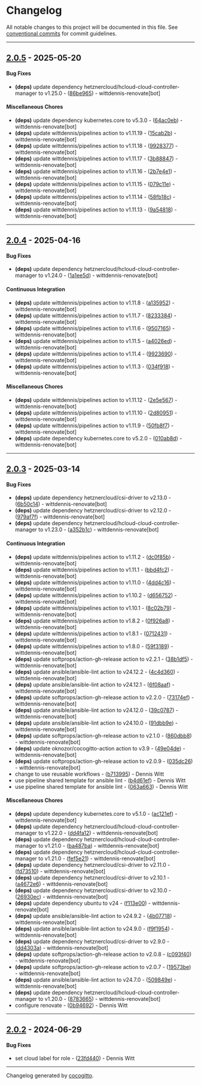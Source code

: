 # Changelog
All notable changes to this project will be documented in this file. See [conventional commits](https://www.conventionalcommits.org/) for commit guidelines.

- - -
## [2.0.5](https://github.com/wittdennis/ansible-role-kubernetes-hcloud/compare/9a54818f3a474da946e57846d313185d779cecfb..2.0.5) - 2025-05-20
#### Bug Fixes
- **(deps)** update dependency hetznercloud/hcloud-cloud-controller-manager to v1.25.0 - ([86be965](https://github.com/wittdennis/ansible-role-kubernetes-hcloud/commit/86be965f747188f38199adec271220603ab2d426)) - wittdennis-renovate[bot]
#### Miscellaneous Chores
- **(deps)** update dependency kubernetes.core to v5.3.0 - ([64ac0eb](https://github.com/wittdennis/ansible-role-kubernetes-hcloud/commit/64ac0eb33acabe9c142f2ce0701e0861ee0a3b5a)) - wittdennis-renovate[bot]
- **(deps)** update wittdennis/pipelines action to v1.11.19 - ([15cab2b](https://github.com/wittdennis/ansible-role-kubernetes-hcloud/commit/15cab2bb7cc997d65e28480fc64eb9bba91a1cc8)) - wittdennis-renovate[bot]
- **(deps)** update wittdennis/pipelines action to v1.11.18 - ([9928377](https://github.com/wittdennis/ansible-role-kubernetes-hcloud/commit/9928377a94284fdea21f95b5bdcc2d8bc6d25593)) - wittdennis-renovate[bot]
- **(deps)** update wittdennis/pipelines action to v1.11.17 - ([3b88847](https://github.com/wittdennis/ansible-role-kubernetes-hcloud/commit/3b888472fff3c82033b7b91a0400f696a6fba8da)) - wittdennis-renovate[bot]
- **(deps)** update wittdennis/pipelines action to v1.11.16 - ([2b7e4e1](https://github.com/wittdennis/ansible-role-kubernetes-hcloud/commit/2b7e4e1512fdb88e8b7e5640575d773eb7c35d0d)) - wittdennis-renovate[bot]
- **(deps)** update wittdennis/pipelines action to v1.11.15 - ([079c11e](https://github.com/wittdennis/ansible-role-kubernetes-hcloud/commit/079c11ec2f8ea2477534540ff3503bee6a66c975)) - wittdennis-renovate[bot]
- **(deps)** update wittdennis/pipelines action to v1.11.14 - ([58fb18c](https://github.com/wittdennis/ansible-role-kubernetes-hcloud/commit/58fb18c5128b9cc16b91d9d2d1a4334897e1c738)) - wittdennis-renovate[bot]
- **(deps)** update wittdennis/pipelines action to v1.11.13 - ([9a54818](https://github.com/wittdennis/ansible-role-kubernetes-hcloud/commit/9a54818f3a474da946e57846d313185d779cecfb)) - wittdennis-renovate[bot]

- - -

## [2.0.4](https://github.com/wittdennis/ansible-role-kubernetes-hcloud/compare/034f918f1c8068ca481a50b291f2b9d0950afb3c..2.0.4) - 2025-04-16
#### Bug Fixes
- **(deps)** update dependency hetznercloud/hcloud-cloud-controller-manager to v1.24.0 - ([1a1ee5d](https://github.com/wittdennis/ansible-role-kubernetes-hcloud/commit/1a1ee5d8966e2ea0150b133d37e0079c4d180426)) - wittdennis-renovate[bot]
#### Continuous Integration
- **(deps)** update wittdennis/pipelines action to v1.11.8 - ([a135952](https://github.com/wittdennis/ansible-role-kubernetes-hcloud/commit/a135952aecaf3670d43c7fd2da5951a723648cc7)) - wittdennis-renovate[bot]
- **(deps)** update wittdennis/pipelines action to v1.11.7 - ([8233384](https://github.com/wittdennis/ansible-role-kubernetes-hcloud/commit/823338416a9d693e914ae0ef7f65cc857c4b619d)) - wittdennis-renovate[bot]
- **(deps)** update wittdennis/pipelines action to v1.11.6 - ([9507165](https://github.com/wittdennis/ansible-role-kubernetes-hcloud/commit/950716500891ebda511633454dedff1307c51fb0)) - wittdennis-renovate[bot]
- **(deps)** update wittdennis/pipelines action to v1.11.5 - ([a4026ed](https://github.com/wittdennis/ansible-role-kubernetes-hcloud/commit/a4026ed94ad8dec3bc797d53a6e566b3a52cfa0c)) - wittdennis-renovate[bot]
- **(deps)** update wittdennis/pipelines action to v1.11.4 - ([9923690](https://github.com/wittdennis/ansible-role-kubernetes-hcloud/commit/9923690cdedd24a800c9edfbc785a448cc1f6f46)) - wittdennis-renovate[bot]
- **(deps)** update wittdennis/pipelines action to v1.11.3 - ([034f918](https://github.com/wittdennis/ansible-role-kubernetes-hcloud/commit/034f918f1c8068ca481a50b291f2b9d0950afb3c)) - wittdennis-renovate[bot]
#### Miscellaneous Chores
- **(deps)** update wittdennis/pipelines action to v1.11.12 - ([2e5e567](https://github.com/wittdennis/ansible-role-kubernetes-hcloud/commit/2e5e56747785468970f1a5480353546b6762c29f)) - wittdennis-renovate[bot]
- **(deps)** update wittdennis/pipelines action to v1.11.10 - ([2d80951](https://github.com/wittdennis/ansible-role-kubernetes-hcloud/commit/2d8095186da2bfe9150f832d9a148940a95b164e)) - wittdennis-renovate[bot]
- **(deps)** update wittdennis/pipelines action to v1.11.9 - ([50fb8f7](https://github.com/wittdennis/ansible-role-kubernetes-hcloud/commit/50fb8f786c43ceb8ad3ec363e6e35646937a834a)) - wittdennis-renovate[bot]
- **(deps)** update dependency kubernetes.core to v5.2.0 - ([010ab8d](https://github.com/wittdennis/ansible-role-kubernetes-hcloud/commit/010ab8da6c343ec05bfd869891c3caf3664cbd29)) - wittdennis-renovate[bot]

- - -

## [2.0.3](https://github.com/wittdennis/ansible-role-kubernetes-hcloud/compare/878366524944fabec71ea0c18603692f52879dfa..2.0.3) - 2025-03-14
#### Bug Fixes
- **(deps)** update dependency hetznercloud/csi-driver to v2.13.0 - ([6b50c14](https://github.com/wittdennis/ansible-role-kubernetes-hcloud/commit/6b50c14ae4b381e49ca38546b9a56a9f1af22e4c)) - wittdennis-renovate[bot]
- **(deps)** update dependency hetznercloud/csi-driver to v2.12.0 - ([979af7f](https://github.com/wittdennis/ansible-role-kubernetes-hcloud/commit/979af7f933b75a1d4ce8075aab4f6ff2d1ecd70c)) - wittdennis-renovate[bot]
- **(deps)** update dependency hetznercloud/hcloud-cloud-controller-manager to v1.23.0 - ([a352b1c](https://github.com/wittdennis/ansible-role-kubernetes-hcloud/commit/a352b1cd9f3cb1a306e550ce76f722aa91fd854b)) - wittdennis-renovate[bot]
#### Continuous Integration
- **(deps)** update wittdennis/pipelines action to v1.11.2 - ([dc0f85b](https://github.com/wittdennis/ansible-role-kubernetes-hcloud/commit/dc0f85bbc4ed1f61b4b7d4c6b45b9ebd72984cf6)) - wittdennis-renovate[bot]
- **(deps)** update wittdennis/pipelines action to v1.11.1 - ([bbd4fc2](https://github.com/wittdennis/ansible-role-kubernetes-hcloud/commit/bbd4fc20294cd07f5e9adc59e1dc6cacf1e3c71c)) - wittdennis-renovate[bot]
- **(deps)** update wittdennis/pipelines action to v1.11.0 - ([4dd4c16](https://github.com/wittdennis/ansible-role-kubernetes-hcloud/commit/4dd4c16c50b17dec2c59ecfad596f9520bec77ed)) - wittdennis-renovate[bot]
- **(deps)** update wittdennis/pipelines action to v1.10.2 - ([d656752](https://github.com/wittdennis/ansible-role-kubernetes-hcloud/commit/d65675225e9eb2cc1dc043f4dacb6f136eaf0bc8)) - wittdennis-renovate[bot]
- **(deps)** update wittdennis/pipelines action to v1.10.1 - ([8c02b79](https://github.com/wittdennis/ansible-role-kubernetes-hcloud/commit/8c02b795a1bcb1be62da6bf3be0988b9f9fd4614)) - wittdennis-renovate[bot]
- **(deps)** update wittdennis/pipelines action to v1.8.2 - ([0f926a8](https://github.com/wittdennis/ansible-role-kubernetes-hcloud/commit/0f926a87d0fc03438faa7b2de380ddaf63042e2a)) - wittdennis-renovate[bot]
- **(deps)** update wittdennis/pipelines action to v1.8.1 - ([0712431](https://github.com/wittdennis/ansible-role-kubernetes-hcloud/commit/0712431679057127c439042785fae5b525f5fad6)) - wittdennis-renovate[bot]
- **(deps)** update wittdennis/pipelines action to v1.8.0 - ([59f3189](https://github.com/wittdennis/ansible-role-kubernetes-hcloud/commit/59f31892cf520ff041b812729bc46f05e67652bb)) - wittdennis-renovate[bot]
- **(deps)** update softprops/action-gh-release action to v2.2.1 - ([38b1df5](https://github.com/wittdennis/ansible-role-kubernetes-hcloud/commit/38b1df5a84b35d9500365a64d6e092a6fd6fa881)) - wittdennis-renovate[bot]
- **(deps)** update ansible/ansible-lint action to v24.12.2 - ([4c4d360](https://github.com/wittdennis/ansible-role-kubernetes-hcloud/commit/4c4d36063bc3ea2ceaf4d0afbc109e64c6bb9296)) - wittdennis-renovate[bot]
- **(deps)** update ansible/ansible-lint action to v24.12.1 - ([6f08aaf](https://github.com/wittdennis/ansible-role-kubernetes-hcloud/commit/6f08aaf23fefbbb9a2430adfc93810471f66dc21)) - wittdennis-renovate[bot]
- **(deps)** update softprops/action-gh-release action to v2.2.0 - ([73174ef](https://github.com/wittdennis/ansible-role-kubernetes-hcloud/commit/73174ef9e66c66e9813b96ebe3bbdbe539ec2c17)) - wittdennis-renovate[bot]
- **(deps)** update ansible/ansible-lint action to v24.12.0 - ([39c0787](https://github.com/wittdennis/ansible-role-kubernetes-hcloud/commit/39c0787079862361fab11524093152bafc129941)) - wittdennis-renovate[bot]
- **(deps)** update ansible/ansible-lint action to v24.10.0 - ([91dbb9e](https://github.com/wittdennis/ansible-role-kubernetes-hcloud/commit/91dbb9e4ac784baa67e09eb95844c1a12fcd9891)) - wittdennis-renovate[bot]
- **(deps)** update softprops/action-gh-release action to v2.1.0 - ([860dbb8](https://github.com/wittdennis/ansible-role-kubernetes-hcloud/commit/860dbb8e53a2cf64b2715dc0bb24fab9f5fb5731)) - wittdennis-renovate[bot]
- **(deps)** update oknozor/cocogitto-action action to v3.9 - ([49e04de](https://github.com/wittdennis/ansible-role-kubernetes-hcloud/commit/49e04de86cf2f83bf9d765ff27ff7c40756b6a17)) - wittdennis-renovate[bot]
- **(deps)** update softprops/action-gh-release action to v2.0.9 - ([035dc26](https://github.com/wittdennis/ansible-role-kubernetes-hcloud/commit/035dc26771aa4fb5f10975b21344225435341a9a)) - wittdennis-renovate[bot]
- change to use reusable workflows - ([b713995](https://github.com/wittdennis/ansible-role-kubernetes-hcloud/commit/b713995699712bf0053da0c74952dbed4ec9b842)) - Dennis Witt
- use pipeline shared template for ansible lint - ([b4d61ef](https://github.com/wittdennis/ansible-role-kubernetes-hcloud/commit/b4d61efa5bb76747d829e22f6f07f69fb8687c52)) - Dennis Witt
- use pipeline shared template for ansible lint - ([063a663](https://github.com/wittdennis/ansible-role-kubernetes-hcloud/commit/063a663fe1cb243cb42a716a11986093a7bf2204)) - Dennis Witt
#### Miscellaneous Chores
- **(deps)** update dependency kubernetes.core to v5.1.0 - ([ac121ef](https://github.com/wittdennis/ansible-role-kubernetes-hcloud/commit/ac121ef66d856a051f77b2d768f597f0209cd29c)) - wittdennis-renovate[bot]
- **(deps)** update dependency hetznercloud/hcloud-cloud-controller-manager to v1.22.0 - ([dd4fa12](https://github.com/wittdennis/ansible-role-kubernetes-hcloud/commit/dd4fa1207cc925afacd4d6e2c2e18155af76ebf4)) - wittdennis-renovate[bot]
- **(deps)** update dependency hetznercloud/hcloud-cloud-controller-manager to v1.21.0 - ([ba487ba](https://github.com/wittdennis/ansible-role-kubernetes-hcloud/commit/ba487ba3eee804d58da5dee6ba02cf28b7bdfab1)) - wittdennis-renovate[bot]
- **(deps)** update dependency hetznercloud/hcloud-cloud-controller-manager to v1.21.0 - ([fef5e21](https://github.com/wittdennis/ansible-role-kubernetes-hcloud/commit/fef5e21c6b483f9d3921be987553efe275063022)) - wittdennis-renovate[bot]
- **(deps)** update dependency hetznercloud/csi-driver to v2.11.0 - ([fd73510](https://github.com/wittdennis/ansible-role-kubernetes-hcloud/commit/fd735102b9e4bbe5e332bb75c5ee65b03bf11439)) - wittdennis-renovate[bot]
- **(deps)** update dependency hetznercloud/csi-driver to v2.10.1 - ([a4672e6](https://github.com/wittdennis/ansible-role-kubernetes-hcloud/commit/a4672e6c3db8b1a5e970ee7ec694f3739890131c)) - wittdennis-renovate[bot]
- **(deps)** update dependency hetznercloud/csi-driver to v2.10.0 - ([26930ec](https://github.com/wittdennis/ansible-role-kubernetes-hcloud/commit/26930ece9ce7f258d9f083656008c244a7b6c1e9)) - wittdennis-renovate[bot]
- **(deps)** update dependency ubuntu to v24 - ([f113e00](https://github.com/wittdennis/ansible-role-kubernetes-hcloud/commit/f113e0065ec00ea3d0fc502832a28e5faac290a9)) - wittdennis-renovate[bot]
- **(deps)** update ansible/ansible-lint action to v24.9.2 - ([4b07718](https://github.com/wittdennis/ansible-role-kubernetes-hcloud/commit/4b07718c4bf1e271265af2d39305924f2d41dbcc)) - wittdennis-renovate[bot]
- **(deps)** update ansible/ansible-lint action to v24.9.0 - ([f9f1954](https://github.com/wittdennis/ansible-role-kubernetes-hcloud/commit/f9f1954d4512cf77b7edaefa1dfdb65d9e0ded71)) - wittdennis-renovate[bot]
- **(deps)** update dependency hetznercloud/csi-driver to v2.9.0 - ([dd4303a](https://github.com/wittdennis/ansible-role-kubernetes-hcloud/commit/dd4303a941635583cd727e9df5640369eadbbb08)) - wittdennis-renovate[bot]
- **(deps)** update softprops/action-gh-release action to v2.0.8 - ([c093f40](https://github.com/wittdennis/ansible-role-kubernetes-hcloud/commit/c093f40660d7e5b825d90c1c0c55dd8045cb04fa)) - wittdennis-renovate[bot]
- **(deps)** update softprops/action-gh-release action to v2.0.7 - ([19573be](https://github.com/wittdennis/ansible-role-kubernetes-hcloud/commit/19573be17d7d314b31de99e43bbe104378ab5821)) - wittdennis-renovate[bot]
- **(deps)** update ansible/ansible-lint action to v24.7.0 - ([509849e](https://github.com/wittdennis/ansible-role-kubernetes-hcloud/commit/509849e1114a0ccf0ed98aabb93bc34fba17ddb3)) - wittdennis-renovate[bot]
- **(deps)** update dependency hetznercloud/hcloud-cloud-controller-manager to v1.20.0 - ([8783665](https://github.com/wittdennis/ansible-role-kubernetes-hcloud/commit/878366524944fabec71ea0c18603692f52879dfa)) - wittdennis-renovate[bot]
- configure renovate - ([0b94692](https://github.com/wittdennis/ansible-role-kubernetes-hcloud/commit/0b94692c4cb502515a95f0eb5c0b037c47f8de68)) - Dennis Witt

- - -

## [2.0.2](https://github.com/wittdennis/ansible-role-kubernetes-hcloud/compare/23fd4401dc715356557a332a07c25b7ecb67c60f..2.0.2) - 2024-06-29
#### Bug Fixes
- set cloud label for role - ([23fd440](https://github.com/wittdennis/ansible-role-kubernetes-hcloud/commit/23fd4401dc715356557a332a07c25b7ecb67c60f)) - Dennis Witt

- - -

Changelog generated by [cocogitto](https://github.com/cocogitto/cocogitto).